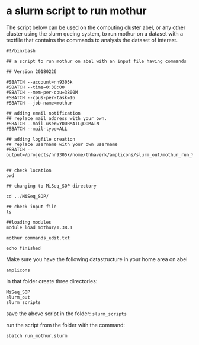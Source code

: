 # a slurm script to run mothur

The script below can be used on the computing cluster abel, or any other cluster using the slurm queing system, to run mothur on a dataset with a textfile that contains the commands to analysis the dataset of interest.

```
#!/bin/bash

## a script to run mothur on abel with an input file having commands

## Version 20180226

#SBATCH --account=nn9305k
#SBATCH --time=0:30:00
#SBATCH --mem-per-cpu=3800M
#SBATCH --cpus-per-task=16
#SBATCH --job-name=mothur

## adding email notification
## replace mail address with your own.
#SBATCH --mail-user=YOURMAIL@DOMAIN
#SBATCH --mail-type=ALL

## adding logfile creation
## replace username with your own username
#SBATCH --output=/projects/nn9305k/home/thhaverk/amplicons/slurm_out/mothur_run_%j.txt


## check location
pwd

## changing to MiSeq_SOP directory

cd ../MiSeq_SOP/

## check input file
ls

##loading modules
module load mothur/1.38.1

mothur commands_edit.txt

echo finished 
```


Make sure you have the following datastructure in your home area on abel

`amplicons`

In that folder create three directories:

```
MiSeq_SOP
slurm_out
slurm_scripts
```

save the above script in the folder: `slurm_scripts`

run the script from the folder with the command:

```
sbatch run_mothur.slurm
```
